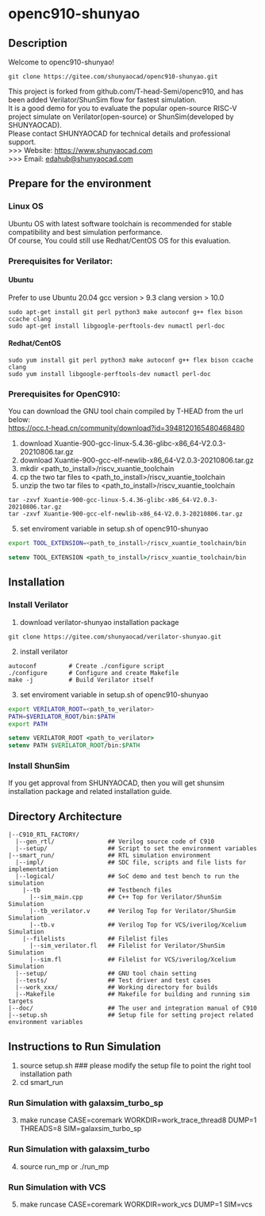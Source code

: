 # openc910-shunyao

## Description
Welcome to openc910-shunyao!  
```
git clone https://gitee.com/shunyaocad/openc910-shunyao.git
```
This project is forked from github.com/T-head-Semi/openc910, and has been added Verilator/ShunSim flow for fastest simulation.  
It is a good demo for you to evaluate the popular open-source RISC-V project simulate on Verilator(open-source) or ShunSim(developed by SHUNYAOCAD).  
Please contact SHUNYAOCAD for technical details and professional support.  
    >>> Website:    https://www.shunyaocad.com  
    >>> Email:      edahub@shunyaocad.com

## Prepare for the environment

### Linux OS
Ubuntu OS with latest software toolchain is recommended for stable compatibility and best simulation performance.  
Of course, You could still use Redhat/CentOS OS for this evaluation.

### Prerequisites for Verilator:
#### Ubuntu
Prefer to use Ubuntu 20.04
gcc version > 9.3
clang version > 10.0
```
sudo apt-get install git perl python3 make autoconf g++ flex bison ccache clang
sudo apt-get install libgoogle-perftools-dev numactl perl-doc
```
#### Redhat/CentOS
```
sudo yum install git perl python3 make autoconf g++ flex bison ccache clang
sudo yum install libgoogle-perftools-dev numactl perl-doc
```
### Prerequisites for OpenC910:
You can download the GNU tool chain compiled by T-HEAD from the url below:  
https://occ.t-head.cn/community/download?id=3948120165480468480
1. download Xuantie-900-gcc-linux-5.4.36-glibc-x86_64-V2.0.3-20210806.tar.gz
2. download Xuantie-900-gcc-elf-newlib-x86_64-V2.0.3-20210806.tar.gz
3. mkdir <path_to_install>/riscv_xuantie_toolchain
4. cp the two tar files to <path_to_install>/riscv_xuantie_toolchain
5. unzip the two tar files to <path_to_install>/riscv_xuantie_toolchain
```
tar -zxvf Xuantie-900-gcc-linux-5.4.36-glibc-x86_64-V2.0.3-20210806.tar.gz
tar -zxvf Xuantie-900-gcc-elf-newlib-x86_64-V2.0.3-20210806.tar.gz
```
5. set enviroment variable in setup.sh of openc910-shunyao
```bash
export TOOL_EXTENSION=<path_to_install>/riscv_xuantie_toolchain/bin
```
```csh
setenv TOOL_EXTENSION <path_to_install>/riscv_xuantie_toolchain/bin
```
## Installation

### Install Verilator
1. download verilator-shunyao installation package
```
git clone https://gitee.com/shunyaocad/verilator-shunyao.git
```
2. install verilator
```
autoconf         # Create ./configure script
./configure      # Configure and create Makefile
make -j          # Build Verilator itself
```
3. set enviroment variable in setup.sh of openc910-shunyao
```bash
export VERILATOR_ROOT=<path_to_verilator>
PATH=$VERILATOR_ROOT/bin:$PATH 
export PATH
```
```csh
setenv VERILATOR_ROOT <path_to_verilator>
setenv PATH $VERILATOR_ROOT/bin:$PATH 
```

### Install ShunSim
If you get approval from SHUNYAOCAD, then you will get shunsim installation package and related installation guide.

## Directory Architecture
```
|--C910_RTL_FACTORY/
  |--gen_rtl/               ## Verilog source code of C910
  |--setup/                 ## Script to set the environment variables
|--smart_run/               ## RTL simulation environment
  |--impl/                  ## SDC file, scripts and file lists for implementation
  |--logical/               ## SoC demo and test bench to run the simulation
    |--tb                   ## Testbench files
      |--sim_main.cpp       ## C++ Top for Verilator/ShunSim Simulation
      |--tb_verilator.v     ## Verilog Top for Verilator/ShunSim Simulation
      |--tb.v               ## Verilog Top for VCS/iverilog/Xcelium Simulation
    |--filelists            ## Filelist files
      |--sim_verilator.fl   ## Filelist for Verilator/ShunSim Simulation
      |--sim.fl             ## Filelist for VCS/iverilog/Xcelium Simulation
  |--setup/                 ## GNU tool chain setting
  |--tests/                 ## Test driver and test cases
  |--work_xxx/              ## Working directory for builds
  |--Makefile               ## Makefile for building and running sim targets
|--doc/                     ## The user and integration manual of C910
|--setup.sh                 ## Setup file for setting project related environment variables
```

## Instructions to Run Simulation

1.  source setup.sh          ### please modify the setup file to point the right tool installation path
2.  cd smart_run

### Run Simulation with galaxsim_turbo_sp
3.  make runcase CASE=coremark WORKDIR=work_trace_thread8 DUMP=1 THREADS=8 SIM=galaxsim_turbo_sp

### Run Simulation with galaxsim_turbo
4.  source run_mp  or ./run_mp

### Run Simulation with VCS
5.  make runcase CASE=coremark WORKDIR=work_vcs DUMP=1 SIM=vcs

